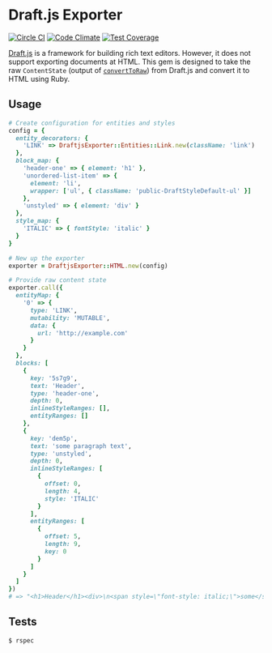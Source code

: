 # Draft.js Exporter

[![Circle CI](https://circleci.com/gh/ignitionworks/draftjs_exporter/tree/master.svg?style=shield)](https://circleci.com/gh/ignitionworks/draftjs_exporter/tree/master)
[![Code Climate](https://codeclimate.com/github/ignitionworks/draftjs_exporter/badges/gpa.svg)](https://codeclimate.com/github/ignitionworks/draftjs_exporter)
[![Test Coverage](https://codeclimate.com/github/ignitionworks/draftjs_exporter/badges/coverage.svg)](https://codeclimate.com/github/ignitionworks/draftjs_exporter/coverage)

[Draft.js](https://facebook.github.io/draft-js/) is a framework for
building rich text editors. However, it does not support exporting
documents at HTML. This gem is designed to take the raw `ContentState`
(output of [`convertToRaw`](https://facebook.github.io/draft-js/docs/api-reference-data-conversion.html#converttoraw))
from Draft.js and convert it to HTML using Ruby.

## Usage

```ruby
# Create configuration for entities and styles
config = {
  entity_decorators: {
    'LINK' => DraftjsExporter::Entities::Link.new(className: 'link')
  },
  block_map: {
    'header-one' => { element: 'h1' },
    'unordered-list-item' => {
      element: 'li',
      wrapper: ['ul', { className: 'public-DraftStyleDefault-ul' }]
    },
    'unstyled' => { element: 'div' }
  },
  style_map: {
    'ITALIC' => { fontStyle: 'italic' }
  }
}

# New up the exporter
exporter = DraftjsExporter::HTML.new(config)

# Provide raw content state
exporter.call({
  entityMap: {
    '0' => {
      type: 'LINK',
      mutability: 'MUTABLE',
      data: {
        url: 'http://example.com'
      }
    }
  },
  blocks: [
    {
      key: '5s7g9',
      text: 'Header',
      type: 'header-one',
      depth: 0,
      inlineStyleRanges: [],
      entityRanges: []
    },
    {
      key: 'dem5p',
      text: 'some paragraph text',
      type: 'unstyled',
      depth: 0,
      inlineStyleRanges: [
        {
          offset: 0,
          length: 4,
          style: 'ITALIC'
        }
      ],
      entityRanges: [
        {
          offset: 5,
          length: 9,
          key: 0
        }
      ]
    }
  ]
})
# => "<h1>Header</h1><div>\n<span style=\"font-style: italic;\">some</span> <a href=\"http://example.com\" class=\"link\">paragraph</a> text</div>"
```

## Tests

```bash
$ rspec
```

